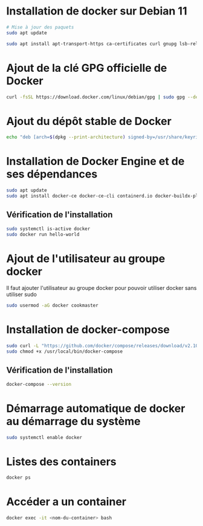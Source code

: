 # Installation de docker sur Debian 11

```bash
# Mise à jour des paquets
sudo apt update

sudo apt install apt-transport-https ca-certificates curl gnupg lsb-release
```

# Ajout de la clé GPG officielle de Docker

```bash
curl -fsSL https://download.docker.com/linux/debian/gpg | sudo gpg --dearmor -o /usr/share/keyrings/docker.gpg
```

# Ajout du dépôt stable de Docker

```bash
echo "deb [arch=$(dpkg --print-architecture) signed-by=/usr/share/keyrings/docker.gpg] https://download.docker.com/linux/debian $(lsb_release -cs) stable" | sudo tee /etc/apt/sources.list.d/docker.list > /dev/null
```

# Installation de Docker Engine et de ses dépendances 

```bash
sudo apt update
sudo apt install docker-ce docker-ce-cli containerd.io docker-buildx-plugin docker-compose-plugin
```

## Vérification de l'installation

```bash
sudo systemctl is-active docker
sudo docker run hello-world
``` 

# Ajout de l'utilisateur au groupe docker
Il faut ajouter l'utilisateur au groupe docker pour pouvoir utiliser docker sans utiliser sudo

```bash
sudo usermod -aG docker cookmaster
```

# Installation de docker-compose

```bash
sudo curl -L "https://github.com/docker/compose/releases/download/v2.10.2/docker-compose-linux-$(uname -m)" -o /usr/local/bin/docker-compose
sudo chmod +x /usr/local/bin/docker-compose
```

## Vérification de l'installation

```bash
docker-compose --version
```

# Démarrage automatique de docker au démarrage du système

```bash
sudo systemctl enable docker
```

# Listes des containers
    
```bash
docker ps
```

# Accéder a un container 

```bash
docker exec -it <nom-du-container> bash
```
